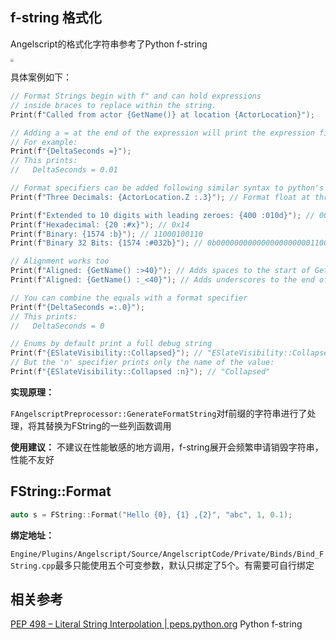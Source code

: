 

## f-string 格式化

Angelscript的格式化字符串参考了Python f-string

<img src="https://chinese.freecodecamp.org/news/content/images/size/w2000/2023/01/py-fstrings.png" style="zoom:33%;" />



具体案例如下：

```cpp
// Format Strings begin with f" and can hold expressions
// inside braces to replace within the string.
Print(f"Called from actor {GetName()} at location {ActorLocation}");

// Adding a = at the end of the expression will print the expression first
// For example:
Print(f"{DeltaSeconds =}");
// This prints:
//   DeltaSeconds = 0.01

// Format specifiers can be added following similar syntax to python's f-strings:
Print(f"Three Decimals: {ActorLocation.Z :.3}"); // Format float at three decimals of precision

Print(f"Extended to 10 digits with leading zeroes: {400 :010d}"); // 0000000400
Print(f"Hexadecimal: {20 :#x}"); // 0x14
Print(f"Binary: {1574 :b}"); // 11000100110
Print(f"Binary 32 Bits: {1574 :#032b}"); // 0b00000000000000000000011000100110

// Alignment works too
Print(f"Aligned: {GetName() :>40}"); // Adds spaces to the start of GetName() so it is 40 characters
Print(f"Aligned: {GetName() :_<40}"); // Adds underscores to the end of GetName() so it is 40 characters

// You can combine the equals with a format specifier
Print(f"{DeltaSeconds =:.0}");
// This prints:
//   DeltaSeconds = 0

// Enums by default print a full debug string
Print(f"{ESlateVisibility::Collapsed}"); // "ESlateVisibility::Collapsed (1)"
// But the 'n' specifier prints only the name of the value:
Print(f"{ESlateVisibility::Collapsed :n}"); // "Collapsed"
```

**实现原理：**

`FAngelscriptPreprocessor::GenerateFormatString`对f前缀的字符串进行了处理，将其替换为FString的一些列函数调用

**使用建议：** 
不建议在性能敏感的地方调用，f-string展开会频繁申请销毁字符串，性能不友好

## FString::Format

```cpp
auto s = FString::Format("Hello {0}, {1} ,{2}", "abc", 1, 0.1);
```

**绑定地址：**

`Engine/Plugins/Angelscript/Source/AngelscriptCode/Private/Binds/Bind_FString.cpp`最多只能使用五个可变参数，默认只绑定了5个。有需要可自行绑定

## 相关参考

[PEP 498 – Literal String Interpolation | peps.python.org](https://peps.python.org/pep-0498/) Python f-string



